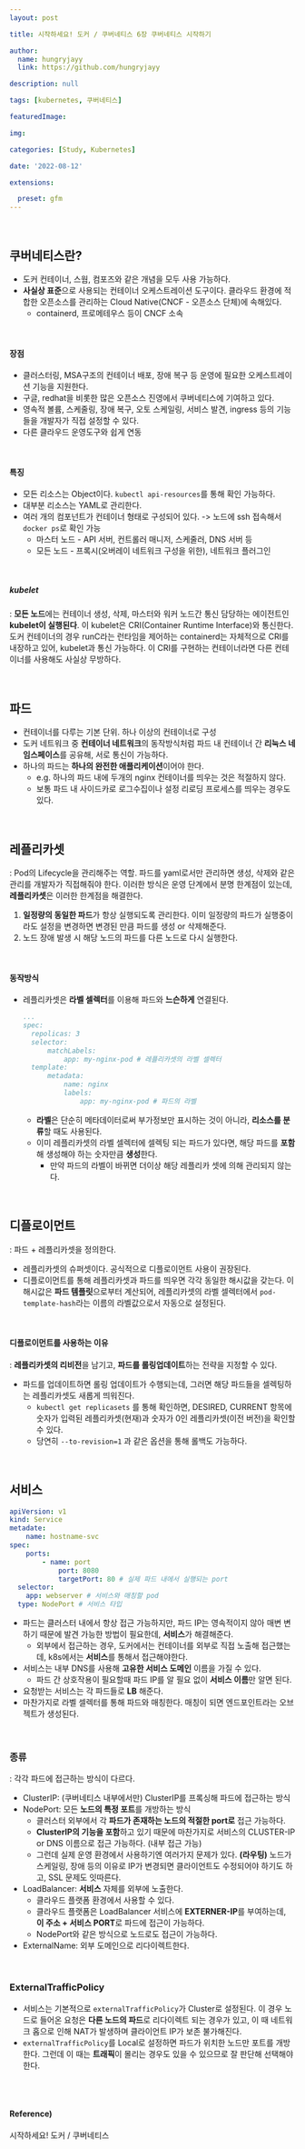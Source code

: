 ```yaml
---
layout: post

title: 시작하세요! 도커 / 쿠버네티스 6장 쿠버네티스 시작하기

author: 
  name: hungryjayy
  link: https://github.com/hungryjayy

description: null

tags: [kubernetes, 쿠버네티스]

featuredImage: 

img: 

categories: [Study, Kubernetes]

date: '2022-08-12'

extensions:

  preset: gfm
---
```


<br>

## 쿠버네티스란?

* 도커 컨테이너, 스웜, 컴포즈와 같은 개념을 모두 사용 가능하다.
* **사실상 표준**으로 사용되는 컨테이너 오케스트레이션 도구이다. 클라우드 환경에 적합한 오픈소스를 관리하는 Cloud Native(CNCF - 오픈소스 단체)에 속해있다.
  * containerd, 프로메테우스 등이 CNCF 소속

<br>

#### 장점

* 클러스터링, MSA구조의 컨테이너 배포, 장애 복구 등 운영에 필요한 오케스트레이션 기능을 지원한다.
* 구글, redhat을 비롯한 많은 오픈소스 진영에서 쿠버네티스에 기여하고 있다.
* 영속적 볼륨, 스케줄링, 장애 복구, 오토 스케일링, 서비스 발견, ingress 등의 기능들을 개발자가 직접 설정할 수 있다.
* 다른 클라우드 운영도구와 쉽게 연동

<br>

#### 특징

* 모든 리소스는 Object이다. `kubectl api-resources`를 통해 확인 가능하다.
* 대부분 리소스는 YAML로 관리한다.
* 여러 개의 컴포넌트가 컨테이너 형태로 구성되어 있다. -> 노드에 ssh 접속해서 `docker ps`로 확인 가능
  * 마스터 노드 - API 서버, 컨트롤러 매니저, 스케줄러, DNS 서버 등
  * 모든 노드 - 프록시(오버레이 네트워크 구성을 위한), 네트워크 플러그인

<br>

##### **kubelet**

: **모든 노드**에는 컨테이너 생성, 삭제, 마스터와 워커 노드간 통신 담당하는 에이전트인 **kubelet이 실행된다**. 이 kubelet은 CRI(Container Runtime Interface)와 통신한다. 도커 컨테이너의 경우 runC라는 런타임을 제어하는 containerd는 자체적으로 CRI를 내장하고 있어, kubelet과 통신 가능하다. 이 CRI를 구현하는 컨테이너라면 다른 컨테이너를 사용해도 사실상 무방하다.

<br>

## 파드

* 컨테이너를 다루는 기본 단위. 하나 이상의 컨테이너로 구성
* 도커 네트워크 중 **컨테이너 네트워크**의 동작방식처럼 파드 내 컨테이너 간 **리눅스 네임스페이스**를 공유해, 서로 통신이 가능하다.
* 하나의 파드는 **하나의 완전한 애플리케이션**이어야 한다.
  * e.g. 하나의 파드 내에 두개의 nginx 컨테이너를 띄우는 것은 적절하지 않다.
  * 보통 파드 내 사이드카로 로그수집이나 설정 리로딩 프로세스를 띄우는 경우도 있다.


<br>

## 레플리카셋

: Pod의 Lifecycle을 관리해주는 역할. 파드를 yaml로서만 관리하면 생성, 삭제와 같은 관리를 개발자가 직접해줘야 한다. 이러한 방식은 운영 단계에서 분명 한계점이 있는데, **레플리카셋**은 이러한 한계점을 해결한다.

1. **일정량의 동일한 파드**가 항상 실행되도록 관리한다. 이미 일정량의 파드가 실행중이라도 설정을 변경하면 변경된 만큼 파드를 생성 or 삭제해준다.
2. 노드 장애 발생 시 해당 노드의 파드를 다른 노드로 다시 실행한다.

<br>

#### 동작방식

* 레플리카셋은 **라벨 셀렉터**를 이용해 파드와 **느슨하게** 연결된다.

  ```yaml
  ...
  spec:
    repolicas: 3
    selector:
    	matchLabels:
    		app: my-nginx-pod # 레플리카셋의 라벨 셀렉터
    template:
    	metadata:
    		name: nginx
    		labels:
    			app: my-nginx-pod # 파드의 라벨
  ```

  * **라벨**은 단순히 메타데이터로써 부가정보만 표시하는 것이 아니라, **리소스를 분류**할 때도 사용된다.
  * 이미 레플리카셋의 라벨 셀렉터에 셀렉팅 되는 파드가 있다면, 해당 파드를 **포함**해 생성해야 하는 숫자만큼 **생성**한다.
    * 만약 파드의 라벨이 바뀌면 더이상 해당 레플리카 셋에 의해 관리되지 않는다.

<br>

## 디플로이먼트

: 파드 + 레플리카셋을 정의한다.

* 레플리카셋의 슈퍼셋이다. 공식적으로 디플로이먼트 사용이 권장된다.
* 디플로이먼트를 통해 레플리카셋과 파드를 띄우면 각각 동일한 해시값을 갖는다. 이 해시값은 **파드 템플릿**으로부터 계산되어, 레플리카셋의 라벨 셀렉터에서 `pod-template-hash`라는 이름의 라벨값으로서 자동으로 설정된다.

<br>

#### 디플로이먼트를 사용하는 이유

: **레플리카셋의 리비전**을 남기고, **파드를 롤링업데이트**하는 전략을 지정할 수 있다.

* 파드를 업데이트하면 롤링 업데이트가 수행되는데, 그러면 해당 파드들을 셀렉팅하는 레플리카셋도 새롭게 띄워진다.
  * `kubectl get replicasets` 를 통해 확인하면, DESIRED, CURRENT 항목에 숫자가 입력된 레플리카셋(현재)과 숫자가 0인 레플리카셋(이전 버전)을 확인할 수 있다.
  * 당연히 `--to-revision=1` 과 같은 옵션을 통해 롤백도 가능하다.

<br>

## 서비스

```yaml
apiVersion: v1
kind: Service
metadate:
	name: hostname-svc
spec:
	ports:
		- name: port
			port: 8080
			targetPort: 80 # 실제 파드 내에서 실행되는 port
  selector:
    app: webserver # 서비스와 매칭할 pod
  type: NodePort # 서비스 타입
```

* 파드는 클러스터 내에서 항상 접근 가능하지만, 파드 IP는 영속적이지 않아 매변 변하기 때문에 발견 가능한 방법이 필요한데, **서비스**가 해결해준다.
  * 외부에서 접근하는 경우, 도커에서는 컨테이너를 외부로 직접 노출해 접근했는데, k8s에서는 **서비스**를 통해서 접근해야한다.
* 서비스는 내부 DNS를 사용해 **고유한 서비스 도메인** 이름을 가질 수 있다.
  * 파드 간 상호작용이 필요할때 파드 IP를 알 필요 없이 **서비스 이름**만 알면 된다.
* 요청받는 서비스는 각 파드들로 **LB** 해준다.
* 마찬가지로 라벨 셀렉터를 통해 파드와 매칭한다. 매칭이 되면 엔드포인트라는 오브젝트가 생성된다.

<br>

### 종류

: 각각 파드에 접근하는 방식이 다르다.

* ClusterIP: (쿠버네티스 내부에서만) ClusterIP를 프록싱해 파드에 접근하는 방식
* NodePort: 모든 **노드의 특정 포트**를 개방하는 방식
  * 클러스터 외부에서 각 **파드가 존재하는 노드의 적절한 port로** 접근 가능하다.
  * **ClusterIP의 기능을 포함**하고 있기 때문에 마찬가지로 서비스의 CLUSTER-IP or DNS 이름으로 접근 가능하다. (내부 접근 가능)
  * 그런데 실제 운영 환경에서 사용하기엔 여러가지 문제가 있다. **(라우팅)** 노드가 스케일링, 장애 등의 이유로 IP가 변경되면 클라이언트도 수정되어야 하기도 하고, SSL 문제도 잇따른다.
* LoadBalancer: **서비스** 자체를 외부에 노출한다.
  * 클라우드 플랫폼 환경에서 사용할 수 있다.
  * 클라우드 플랫폼은 LoadBalancer 서비스에 **EXTERNER-IP**를 부여하는데, **이 주소 + 서비스 PORT**로 파드에 접근이 가능하다.
  * NodePort와 같은 방식으로 노드로도 접근이 가능하다.
* ExternalName: 외부 도메인으로 리다이렉트한다.

<br>

### ExternalTrafficPolicy

* 서비스는 기본적으로 `externalTrafficPolicy`가 Cluster로 설정된다. 이 경우 노드로 들어온 요청은 **다른 노드의 파드**로 리다이렉트 되는 경우가 있고, 이 때 네트워크 홉으로 인해 NAT가 발생하며 클라이언트 IP가 보존 불가해진다.
* `externalTrafficPolicy`를 Local로 설정하면 파드가 위치한 노드만 포트를 개방한다. 그런데 이 때는 **트래픽**이 몰리는 경우도 있을 수 있으므로 잘 판단해 선택해야한다.

<br><br>

#### Reference)

시작하세요! 도커 / 쿠버네티스